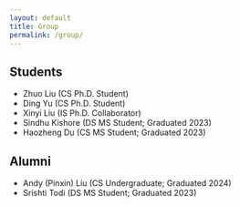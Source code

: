 ```yaml
---
layout: default
title: Group
permalink: /group/
---
```

## Students
- Zhuo Liu (CS Ph.D. Student)
- Ding Yu (CS Ph.D. Student)
- Xinyi Liu (IS Ph.D. Collaborator)
- Sindhu Kishore (DS MS Student; Graduated 2023)
- Haozheng Du (CS MS Student; Graduated 2023)

## Alumni
- Andy (Pinxin) Liu (CS Undergraduate; Graduated 2024)
- Srishti Todi (DS MS Student; Graduated 2023)



